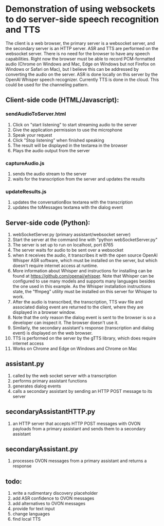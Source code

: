 # Demonstration of using websockets to do server-side speech recognition and TTS
The client is a web browser, the primary server is a websocket server, and the secondary server is an HTTP server.
ASR and TTS are performed on the websocket server. There is no need for the browser to have any speech capabilities. Right now the browser must be able to record PCM-formatted audio (Chrome on Windows and Mac, Edge on Windows but not Firefox on Windows or Safari on Mac), but I believe this can be addressed by converting the audio on the server.
ASR is done locally on this server by the OpenAI Whisper speech recognizer.
Currently TTS is done in the cloud.
This could be used for the channeling pattern.

## Client-side code (HTML/Javascript):
### sendAudioToServer.html
1. Click on "start listening" to start streaming audio to the server
2. Give the application permission to use the microphone
3. Speak your request
4. Click "Stop listening" when finished speaking
5. The result will be displayed in the textarea in the browser
6. Plays the audio output from the server

### captureAudio.js
1. sends the audio stream to the server
2. waits for the transcription from the server and updates the results

### updateResults.js
1. updates the conversationBox textarea with the transcription
2. updates the toMessages textarea with the dialog event


## Server-side code (Python):
1. webSocketServer.py (primary assistant/websocket server)
2. Start the server at the command line with "python webSocketServer.py"
3. The server is set up to run on localhost, port 8765
4. The server waits for audio to be sent over a websocket
5. when it receives the audio, it transcribes it with the open source OpenAI Whisper ASR software, which must be installed on the server, but which doesn't require internet access at runtime.
6. More information about Whisper and instructions for installing can be found at https://github.com/openai/whisper. Note that Whisper can be configured to use many models and supports many languages besides the one used in this example. As the Whisper installation instructions state, the "ffmpeg" utility must be installed on this server for Whisper to work.
7. After the audio is transcribed, the transcription, TTS wav file and associated dialog event are returned to the client, where they are displayed in a browser window. 
8. Note that the only reason the dialog event is sent to the browser is so a developer can inspect it. The browser doesn't use it.
9. Similarly, the secondary assistant's response (transcription and dialog event) is displayed on the web browser.
10. TTS is performed on the server by the gTTS library, which does require internet access
11. Works on Chrome and Edge on Windows and Chrome on Mac


## assistant.py
1. called by the web socket server with a transcription
1. performs primary assistant functions
1. generates dialog events
1. calls a secondary assistant by sending an HTTP POST message to its server

## secondaryAssistantHTTP.py
1. an HTTP server that accepts HTTP POST messages with OVON payloads from a primary assistant and sends them to a secondary assistant

## secondaryAssistant.py
1. processes OVON messages from a primary assistant and returns a response

## todo:
1. write a rudimentary discovery placeholder
1. add ASR confidence to OVON messages
1. add alternatives to OVON messages
1. provide for text input
1. change languages
1. find local TTS



